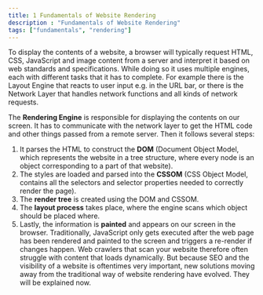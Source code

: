 ```yaml
---
title: 1 Fundamentals of Website Rendering
description : "Fundamentals of Website Rendering"
tags: ["fundamentals", "rendering"]
---
```


To display the contents of a website, a browser will typically request HTML, CSS, JavaScript and image content from a server and interpret it based on web standards and specifications. While doing so it uses multiple engines, each with different tasks that it has to complete. For example there is the Layout Engine that reacts to user input e.g. in the URL bar, or there is the Network Layer that handles network functions and all kinds of network requests.

The **Rendering Engine** is responsible for displaying the contents on our screen. It has to communicate with the network layer to get the HTML code and other things passed from a remote server. 
Then it follows several steps:

1. It parses the HTML to construct the **DOM** (Document Object Model, which represents the website in a tree structure, where every node is an object corresponding to a part of that website).
2. The styles are loaded and parsed into the **CSSOM** (CSS Object Model, contains all the selectors and selector properties needed to correctly render the page).
3. The **render tree** is created using the DOM and CSSOM.
4. The **layout process** takes place, where the engine scans which object should be
placed where.
5. Lastly, the information is **painted** and appears on our screen in the browser.
Traditionally, JavaScript only gets executed after the web page has been rendered and painted to the screen and triggers a re-render if changes happen. Web crawlers that scan your website therefore often struggle with content that loads dynamically. But because SEO and the visibility of a website is oftentimes very important, new solutions moving away from the traditional way of website rendering have evolved. They will be explained now.